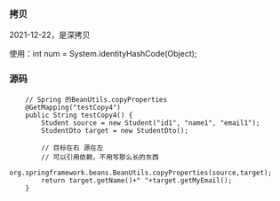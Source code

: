 
### 拷贝

2021-12-22，是深拷贝

使用：int num = System.identityHashCode(Object);

### 源码

```jshelllanguage
    // Spring 的BeanUtils.copyProperties
    @GetMapping("testCopy4")
    public String testCopy4() {
        Student source = new Student("id1", "name1", "email1");
        StudentDto target = new StudentDto();

        // 目标在右 源在左
        // 可以引用依赖，不用写那么长的东西
        org.springframework.beans.BeanUtils.copyProperties(source,target);
        return target.getName()+" "+target.getMyEmail();
    }
```
